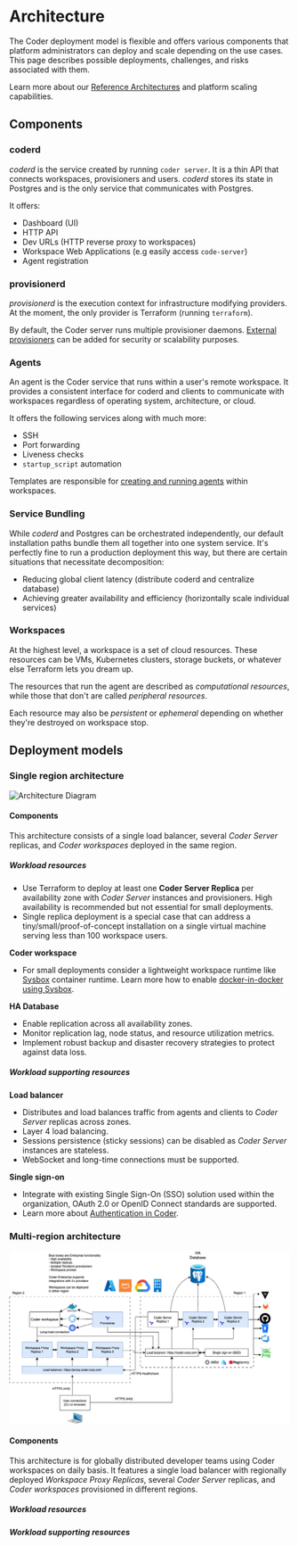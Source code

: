 # Architecture

The Coder deployment model is flexible and offers various components that
platform administrators can deploy and scale depending on the use cases. This
page describes possible deployments, challenges, and risks associated with them.

Learn more about our [Reference Architectures](../admin/architectures/index.md)
and platform scaling capabilities.

## Components

### coderd

_coderd_ is the service created by running `coder server`. It is a thin API that
connects workspaces, provisioners and users. _coderd_ stores its state in
Postgres and is the only service that communicates with Postgres.

It offers:

- Dashboard (UI)
- HTTP API
- Dev URLs (HTTP reverse proxy to workspaces)
- Workspace Web Applications (e.g easily access `code-server`)
- Agent registration

### provisionerd

_provisionerd_ is the execution context for infrastructure modifying providers.
At the moment, the only provider is Terraform (running `terraform`).

By default, the Coder server runs multiple provisioner daemons.
[External provisioners](../admin/provisioners.md) can be added for security or
scalability purposes.

### Agents

An agent is the Coder service that runs within a user's remote workspace. It
provides a consistent interface for coderd and clients to communicate with
workspaces regardless of operating system, architecture, or cloud.

It offers the following services along with much more:

- SSH
- Port forwarding
- Liveness checks
- `startup_script` automation

Templates are responsible for
[creating and running agents](../templates/index.md#coder-agent) within
workspaces.

### Service Bundling

While _coderd_ and Postgres can be orchestrated independently, our default
installation paths bundle them all together into one system service. It's
perfectly fine to run a production deployment this way, but there are certain
situations that necessitate decomposition:

- Reducing global client latency (distribute coderd and centralize database)
- Achieving greater availability and efficiency (horizontally scale individual
  services)

### Workspaces

At the highest level, a workspace is a set of cloud resources. These resources
can be VMs, Kubernetes clusters, storage buckets, or whatever else Terraform
lets you dream up.

The resources that run the agent are described as _computational resources_,
while those that don't are called _peripheral resources_.

Each resource may also be _persistent_ or _ephemeral_ depending on whether
they're destroyed on workspace stop.

## Deployment models

### Single region architecture

![Architecture Diagram](../images/architecture-single-region.png)

#### Components

This architecture consists of a single load balancer, several _Coder Server_
replicas, and _Coder workspaces_ deployed in the same region.

##### Workload resources

- Use Terraform to deploy at least one **Coder Server Replica** per availability
  zone with _Coder Server_ instances and provisioners. High availability is
  recommended but not essential for small deployments.
- Single replica deployment is a special case that can address a
  tiny/small/proof-of-concept installation on a single virtual machine serving
  less than 100 workspace users.

**Coder workspace**

- For small deployments consider a lightweight workspace runtime like
  [Sysbox](https://github.com/nestybox/sysbox) container runtime. Learn more how
  to enable
  [docker-in-docker using Sysbox](https://asciinema.org/a/kkTmOxl8DhEZiM2fLZNFlYzbo?speed=2).

**HA Database**

- Enable replication across all availability zones.
- Monitor replication lag, node status, and resource utilization metrics.
- Implement robust backup and disaster recovery strategies to protect against
  data loss.

##### Workload supporting resources

**Load balancer**

- Distributes and load balances traffic from agents and clients to _Coder
  Server_ replicas across zones.
- Layer 4 load balancing.
- Sessions persistence (sticky sessions) can be disabled as _Coder Server_
  instances are stateless.
- WebSocket and long-time connections must be supported.

**Single sign-on**

- Integrate with existing Single Sign-On (SSO) solution used within the
  organization, OAuth 2.0 or OpenID Connect standards are supported.
- Learn more about [Authentication in Coder](../admin/auth.md).

### Multi-region architecture

![Architecture Diagram](../images/architecture-multi-region.png)

#### Components

This architecture is for globally distributed developer teams using Coder
workspaces on daily basis. It features a single load balancer with regionally
deployed _Workspace Proxy Replicas_, several _Coder Server_ replicas, and _Coder
workspaces_ provisioned in different regions.

##### Workload resources

<!-- Run multiple provisioners in each cloud, allowing Coder to deploy against it (zero trust) -->

##### Workload supporting resources

<!-- TODO -->
